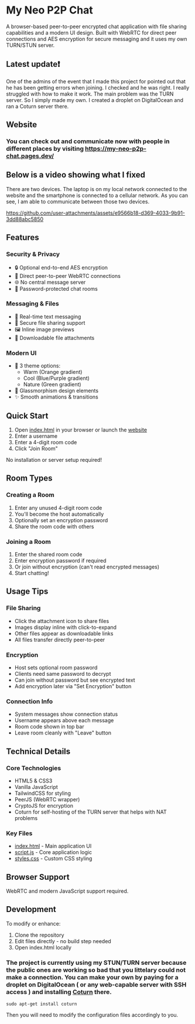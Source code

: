 # My Neo P2P Chat

A browser-based peer-to-peer encrypted chat application with file sharing capabilities and a modern UI design. Built with WebRTC for direct peer connections and AES encryption for secure messaging and it uses my own TURN/STUN server.

## Latest update❗
One of the admins of the event that I made this project for pointed out that he has been getting errors when joining. I checked and he was right. I really struggled with how to make it work. The main problem was the TURN server. So I simply made my own. I created a droplet on DigitalOcean and ran a Coturn server there. 
## Website
### You can check out and communicate now with people in different places by visiting https://my-neo-p2p-chat.pages.dev/

## Below is a video showing what I fixed
There are two devices. The laptop is on my local network connected to the website and the smartphone is connected to a cellular network. As you can see, I am able to communicate between those two devices.


https://github.com/user-attachments/assets/e9566b18-d369-4033-9b91-3dd88abc5850



## Features

### Security & Privacy 
- 🔒 Optional end-to-end AES encryption
- 🤝 Direct peer-to-peer WebRTC connections 
- 🌐 No central message server
- 🔑 Password-protected chat rooms

### Messaging & Files
- 💬 Real-time text messaging
- 📁 Secure file sharing support 
- 🖼️ Inline image previews
- 📎 Downloadable file attachments

### Modern UI
- 🎨 3 theme options:
  - Warm (Orange gradient)
  - Cool (Blue/Purple gradient)
  - Nature (Green gradient)
- 🌟 Glassmorphism design elements
- ✨ Smooth animations & transitions

## Quick Start

1. Open [index.html](index.html) in your browser or launch the <a href="https://my-neo-p2p-chat.pages.dev/">website</a>
2. Enter a username
3. Enter a 4-digit room code
4. Click "Join Room"

No installation or server setup required!

## Room Types

### Creating a Room
1. Enter any unused 4-digit room code
2. You'll become the host automatically
3. Optionally set an encryption password
4. Share the room code with others

### Joining a Room
1. Enter the shared room code
2. Enter encryption password if required
3. Or join without encryption (can't read encrypted messages)
4. Start chatting!

## Usage Tips

### File Sharing
- Click the attachment icon to share files
- Images display inline with click-to-expand
- Other files appear as downloadable links
- All files transfer directly peer-to-peer

### Encryption
- Host sets optional room password
- Clients need same password to decrypt
- Can join without password but see encrypted text
- Add encryption later via "Set Encryption" button

### Connection Info
- System messages show connection status
- Username appears above each message
- Room code shown in top bar
- Leave room cleanly with "Leave" button

## Technical Details

### Core Technologies
- HTML5 & CSS3
- Vanilla JavaScript 
- TailwindCSS for styling
- PeerJS (WebRTC wrapper)
- CryptoJS for encryption
- Coturn for self-hosting of the TURN server that helps with NAT problems

### Key Files
- [index.html](index.html) - Main application UI
- [script.js](script.js) - Core application logic
- [styles.css](styles.css) - Custom CSS styling

## Browser Support

WebRTC and modern JavaScript support required.

## Development

To modify or enhance:

1. Clone the repository
2. Edit files directly - no build step needed
3. Open index.html locally 

### The project is currently using my STUN/TURN server because the public ones are working so bad that you littelary could not make a connection. You can make your own by paying for a droplet on DigitalOcean ( or any web-capable server with SSH access ) and installing <a href="https://github.com/coturn/coturn">Coturn</a> there. 
```
sudo apt-get install coturn
```
Then you will need to modify the configuration files accordingly to you.
